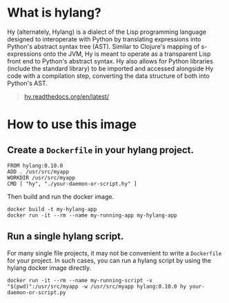 # What is hylang?

Hy (alternately, Hylang) is a dialect of the Lisp programming language designed to interoperate with Python by translating expressions into Python's abstract syntax tree (AST). Similar to Clojure's mapping of s-expressions onto the JVM, Hy is meant to operate as a transparent Lisp front end to Python's abstract syntax. Hy also allows for Python libraries (include the standard library) to be imported and accessed alongside Hy code with a compilation step, converting the data structure of both into Python's AST.

> [hy.readthedocs.org/en/latest/](http://hy.readthedocs.org/en/latest/)

# How to use this image

## Create a `Dockerfile` in your hylang project.

    FROM hylang:0.10.0
    ADD . /usr/src/myapp
    WORKDIR /usr/src/myapp
    CMD [ "hy", "./your-daemon-or-script.hy" ]

Then build and run the docker image.

    docker build -t my-hylang-app
    docker run -it --rm --name my-running-app my-hylang-app

## Run a single hylang script.

For many single file projects, it may not be convenient to write a `Dockerfile` for your project. In such cases, you can run a hylang script by using the hylang docker image directly.

    docker run -it --rm --name my-running-script -v "$(pwd)":/usr/src/myapp -w /usr/src/myapp hylang:0.10.0 hy your-daemon-or-script.py

